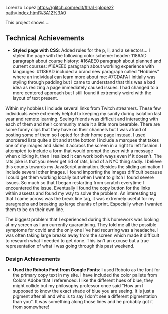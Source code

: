 

Lorenzo Lopez
https://glitch.com/edit/#!/a1-lplopez?path=index.html%3A12%3A0

This project shows ...

## Technical Achievements
- **Styled page with CSS**: Added rules for the p, li, and a selectors...
I styled the page with the following color scheme:
header: 1186AD
paragraph about course history: #16AEE0
paragraph about planned and current courses: #16AEE0
paragraph about working experience with langauges: #1186AD
included a brand new paragraph called "Hobbies" where an individual can learn more about me: #7CDAFA I initially was styling through padding but I came to understand that this was a bad idea as resizing a page immediately caused issues. I had changed to a more centered approach but I still found it extremely weird with the layout of text present. 

Within my hobbies I include several links from Twitch streamers. These few individuals were extremely helpful to keeping my sanity during isolation last year and remote learning. Seeing friends was difficult and interacting with each of them and their community made it a little more bearable. There are some funny clips that they have on their channels but I was afraid of posting some of them so I opted for their home page instead. 
I used unordered lists quite a bit and at the bottom I include a marquee that takes one of my images and slides it accross the screen in a right to left fashion.
I attempted to include a form that would prompt the user with a message when clicking it, then I realized it can work both ways even if it doesn't. The rats joke is that you never get rid of rats, kind of a NYC thing sadly. I believe this counts towards my JavaScript animation. 
Besides the sliding animation I include several other images. I found importing the images difficult because I could get them working locally but when I went to glitch I found severe issues. So much so that I began restarting from scratch everytime I encountered the issue. Eventually I found the copy button for the links within assests and found my way to solve the problem. An interesting tag that I came across was the break line tag, it was extremely useful for my paragraphs and breaking up large chunks of print. Especially when I wanted them to be on their own line.  


The biggest problem that I experienced during this homework was looking at my screen as I am currently quarantining. They told me all the possible symptoms for covid and the only one I've had recurring was a headache. I was often taking large breaks away from the screen which made it difficult to research what I needed to get done. This isn't an excuse but a true representation of what I was going through this past weekend. 

### Design Achievements
- **Used the Roboto Font from Google Fonts**: I used Roboto as the font for the primary copy text in my site.
I have included the color pallete from Colors Adobe that I referenced. I like the different hues of blue, they might collide but my philosophy professor once said "How am I supposed to know the exact shade of blue you are seeing. It is just a pigment after all and who is to say I don't see a different pigmentation than you". It was something along those lines and he probably got it from somewhere!
